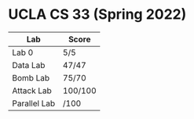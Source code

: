 # UCLA CS 33 (Spring 2022)

| Lab | Score |
| ------- | ----- |
| Lab 0 | 5/5  |
| Data Lab | 47/47  |
| Bomb Lab | 75/70  |
| Attack Lab | 100/100  |
| Parallel Lab | /100  |
